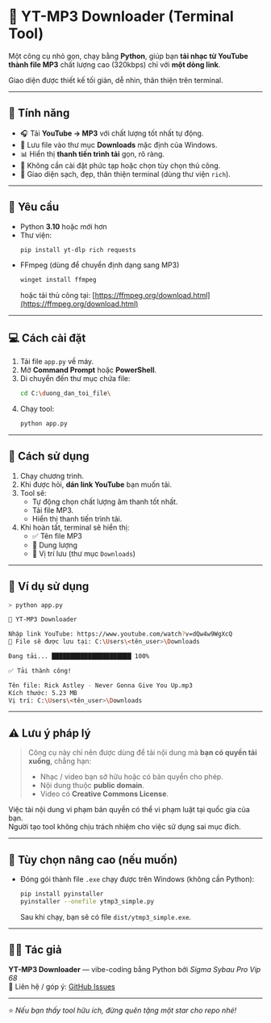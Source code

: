 # 🎵 YT-MP3 Downloader (Terminal Tool)

Một công cụ nhỏ gọn, chạy bằng **Python**, giúp bạn **tải nhạc từ YouTube thành file MP3** chất lượng cao (320kbps) chỉ với **một dòng link**.

Giao diện được thiết kế tối giản, dễ nhìn, thân thiện trên terminal.

---

## 🚀 Tính năng

- 🎧 Tải **YouTube → MP3** với chất lượng tốt nhất tự động.
- 💾 Lưu file vào thư mục **Downloads** mặc định của Windows.
- 📊 Hiển thị **thanh tiến trình tải** gọn, rõ ràng.
- 🧠 Không cần cài đặt phức tạp hoặc chọn tùy chọn thủ công.
- 🖤 Giao diện sạch, đẹp, thân thiện terminal (dùng thư viện `rich`).

---

## 🧩 Yêu cầu

- Python **3.10** hoặc mới hơn
- Thư viện:
  ```bash
  pip install yt-dlp rich requests
  ```
- FFmpeg (dùng để chuyển định dạng sang MP3)
  ```bash
  winget install ffmpeg
  ```
  hoặc tải thủ công tại: [https://ffmpeg.org/download.html](https://ffmpeg.org/download.html)

---

## 💻 Cách cài đặt

1. Tải file `app.py` về máy.
2. Mở **Command Prompt** hoặc **PowerShell**.
3. Di chuyển đến thư mục chứa file:
   ```bash
   cd C:\duong_dan_toi_file\
   ```
4. Chạy tool:
   ```bash
   python app.py
   ```

---

## 🧠 Cách sử dụng

1. Chạy chương trình.
2. Khi được hỏi, **dán link YouTube** bạn muốn tải.
3. Tool sẽ:
   - Tự động chọn chất lượng âm thanh tốt nhất.
   - Tải file MP3.
   - Hiển thị thanh tiến trình tải.
4. Khi hoàn tất, terminal sẽ hiển thị:
   - ✅ Tên file MP3
   - 💾 Dung lượng
   - 📁 Vị trí lưu (thư mục `Downloads`)

---

## 📂 Ví dụ sử dụng

```bash
> python app.py

🎵 YT-MP3 Downloader

Nhập link YouTube: https://www.youtube.com/watch?v=dQw4w9WgXcQ
📁 File sẽ được lưu tại: C:\Users\<tên_user>\Downloads

Đang tải... ██████████████████████ 100%

✅ Tải thành công!

Tên file: Rick Astley - Never Gonna Give You Up.mp3
Kích thước: 5.23 MB
Vị trí: C:\Users\<tên_user>\Downloads
```

---

## ⚠️ Lưu ý pháp lý

> Công cụ này chỉ nên được dùng để tải nội dung mà **bạn có quyền tải xuống**, chẳng hạn:
>
> - Nhạc / video bạn sở hữu hoặc có bản quyền cho phép.
> - Nội dung thuộc **public domain**.
> - Video có **Creative Commons License**.

Việc tải nội dung vi phạm bản quyền có thể vi phạm luật tại quốc gia của bạn.  
Người tạo tool không chịu trách nhiệm cho việc sử dụng sai mục đích.

---

## 🧱 Tùy chọn nâng cao (nếu muốn)

- Đóng gói thành file `.exe` chạy được trên Windows (không cần Python):
  ```bash
  pip install pyinstaller
  pyinstaller --onefile ytmp3_simple.py
  ```
  Sau khi chạy, bạn sẽ có file `dist/ytmp3_simple.exe`.

---

## 🧑‍💻 Tác giả

**YT-MP3 Downloader** — vibe-coding bằng Python bởi _Sigma Sybau Pro Vip 68_  
💬 Liên hệ / góp ý: [GitHub Issues](https://github.com/)

---

⭐ _Nếu bạn thấy tool hữu ích, đừng quên tặng một star cho repo nhé!_
